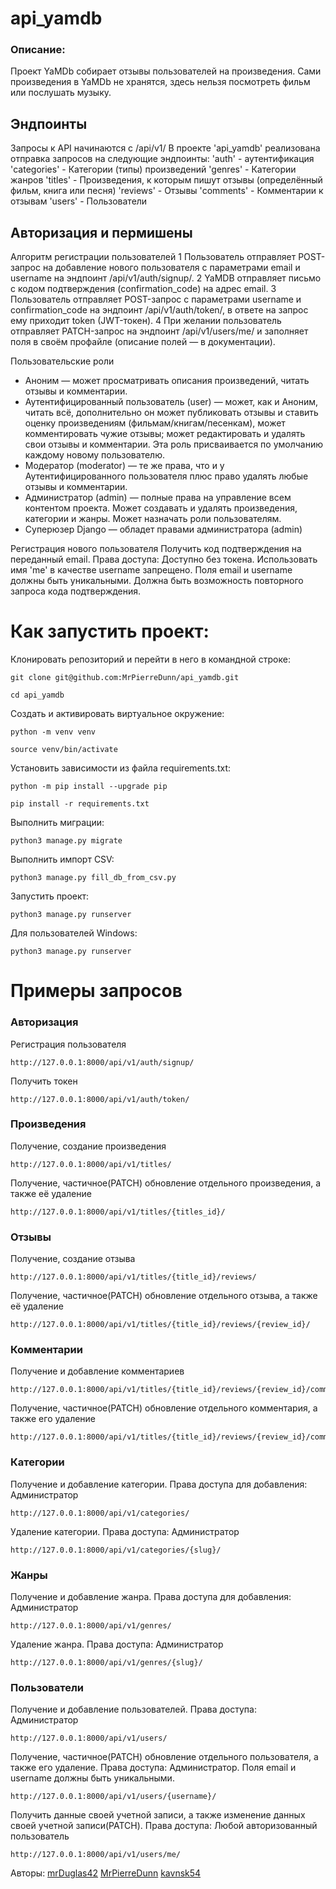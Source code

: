 # api_yamdb
### Описание:
Проект YaMDb собирает отзывы пользователей на произведения. Сами произведения в YaMDb не хранятся, здесь нельзя посмотреть фильм или послушать музыку.

## Эндпоинты
Запросы к API начинаются с /api/v1/
В проекте 'api_yamdb' реализована отправка запросов на следующие эндпоинты: 
'auth' - аутентификация
'categories' - Категории (типы) произведений
'genres' - Категории жанров
'titles' - Произведения, к которым пишут отзывы (определённый фильм, книга или песня)
'reviews' - Отзывы
'comments' - Комментарии к отзывам
'users' - Пользователи

## Авторизация и пермишены

Алгоритм регистрации пользователей
1 Пользователь отправляет POST-запрос на добавление нового пользователя с параметрами email и username на эндпоинт /api/v1/auth/signup/.
2 YaMDB отправляет письмо с кодом подтверждения (confirmation_code) на адрес email.
3 Пользователь отправляет POST-запрос с параметрами username и confirmation_code на эндпоинт /api/v1/auth/token/, в ответе на запрос ему приходит token (JWT-токен).
4 При желании пользователь отправляет PATCH-запрос на эндпоинт /api/v1/users/me/ и заполняет поля в своём профайле (описание полей — в документации).

Пользовательские роли
- Аноним — может просматривать описания произведений, читать отзывы и комментарии.
- Аутентифицированный пользователь (user) — может, как и Аноним, читать всё, дополнительно он может публиковать отзывы и ставить оценку произведениям (фильмам/книгам/песенкам), может комментировать чужие отзывы; может редактировать и удалять свои отзывы и комментарии. Эта роль присваивается по умолчанию каждому новому пользователю.
- Модератор (moderator) — те же права, что и у Аутентифицированного пользователя плюс право удалять любые отзывы и комментарии.
- Администратор (admin) — полные права на управление всем контентом проекта. Может создавать и удалять произведения, категории и жанры. Может назначать роли пользователям.
- Суперюзер Django — обладет правами администратора (admin)

Регистрация нового пользователя
Получить код подтверждения на переданный email. Права доступа: Доступно без токена. Использовать имя 'me' в качестве username запрещено. Поля email и username должны быть уникальными. Должна быть возможность повторного запроса кода подтверждения.


# Как запустить проект:

Клонировать репозиторий и перейти в него в командной строке:

```
git clone git@github.com:MrPierreDunn/api_yamdb.git
```

```
cd api_yamdb
```

Cоздать и активировать виртуальное окружение:

```
python -m venv venv
```

```
source venv/bin/activate
```

Установить зависимости из файла requirements.txt:

```
python -m pip install --upgrade pip
```

```
pip install -r requirements.txt
```

Выполнить миграции:

```
python3 manage.py migrate
```

Выполнить импорт CSV:

```
python3 manage.py fill_db_from_csv.py
```

Запустить проект:

```
python3 manage.py runserver 
```
Для пользователей Windows:
```
python3 manage.py runserver 
```


# Примеры запросов

### Авторизация

Регистрация пользователя
```
http://127.0.0.1:8000/api/v1/auth/signup/
```
Получить токен
```
http://127.0.0.1:8000/api/v1/auth/token/
```

### Произведения

Получение, создание произведения
```
http://127.0.0.1:8000/api/v1/titles/
```
Получение, частичное(PATCH) обновление отдельного произведения, а также её удаление
```
http://127.0.0.1:8000/api/v1/titles/{titles_id}/
```

### Отзывы

Получение, создание отзыва
```
http://127.0.0.1:8000/api/v1/titles/{title_id}/reviews/
```
Получение, частичное(PATCH) обновление отдельного отзыва, а также её удаление
```
http://127.0.0.1:8000/api/v1/titles/{title_id}/reviews/{review_id}/
```

### Комментарии

Получение и добавление комментариев
```
http://127.0.0.1:8000/api/v1/titles/{title_id}/reviews/{review_id}/comments/
```
Получение, частичное(PATCH) обновление отдельного комментария, а также его удаление
```
http://127.0.0.1:8000/api/v1/titles/{title_id}/reviews/{review_id}/comments/{comment_id}/
```

### Категории

Получение и добавление категории. Права доступа для добавления: Администратор
```
http://127.0.0.1:8000/api/v1/categories/
```
Удаление категории. Права доступа: Администратор
```
http://127.0.0.1:8000/api/v1/categories/{slug}/
```

### Жанры

Получение и добавление жанра. Права доступа для добавления: Администратор
```
http://127.0.0.1:8000/api/v1/genres/
```
Удаление жанра. Права доступа: Администратор
```
http://127.0.0.1:8000/api/v1/genres/{slug}/
```

### Пользователи

Получение и добавление пользователей. Права доступа: Администратор
```
http://127.0.0.1:8000/api/v1/users/
```
Получение, частичное(PATCH) обновление отдельного пользователя, а также его удаление. Права доступа: Администратор. Поля email и username должны быть уникальными.
```
http://127.0.0.1:8000/api/v1/users/{username}/
```
Получить данные своей учетной записи, а также изменение данных своей учетной записи(PATCH). Права доступа: Любой авторизованный пользователь
```
http://127.0.0.1:8000/api/v1/users/me/
```

Авторы:
[mrDuglas42](https://github.com/mrDuglas42)
[MrPierreDunn](https://github.com/MrPierreDunn)
[kavnsk54](https://github.com/kavnsk54)
